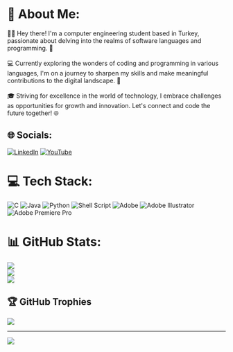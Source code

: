 # 💫 About Me:
👨‍💻 Hey there! I'm a computer engineering student based in Turkey, passionate about delving into the realms of software languages and programming. 🚀<br><br>💻 Currently exploring the wonders of coding and programming in various languages, I'm on a journey to sharpen my skills and make meaningful contributions to the digital landscape. 🌟<br><br>🎓 Striving for excellence in the world of technology, I embrace challenges as opportunities for growth and innovation. Let's connect and code the future together! 🌐


## 🌐 Socials:
[![LinkedIn](https://img.shields.io/badge/LinkedIn-%230077B5.svg?logo=linkedin&logoColor=white)](https://linkedin.com/in/linkedin.com/in/muhammed-salih-dede-271b0423a) [![YouTube](https://img.shields.io/badge/YouTube-%23FF0000.svg?logo=YouTube&logoColor=white)](https://youtube.com/@UCPWKdLXAmjrIWjkOfdL3x_A) 

# 💻 Tech Stack:
![C](https://img.shields.io/badge/c-%2300599C.svg?style=for-the-badge&logo=c&logoColor=white) ![Java](https://img.shields.io/badge/java-%23ED8B00.svg?style=for-the-badge&logo=openjdk&logoColor=white) ![Python](https://img.shields.io/badge/python-3670A0?style=for-the-badge&logo=python&logoColor=ffdd54) ![Shell Script](https://img.shields.io/badge/shell_script-%23121011.svg?style=for-the-badge&logo=gnu-bash&logoColor=white) ![Adobe](https://img.shields.io/badge/adobe-%23FF0000.svg?style=for-the-badge&logo=adobe&logoColor=white) ![Adobe Illustrator](https://img.shields.io/badge/adobe%20illustrator-%23FF9A00.svg?style=for-the-badge&logo=adobe%20illustrator&logoColor=white) ![Adobe Premiere Pro](https://img.shields.io/badge/Adobe%20Premiere%20Pro-9999FF.svg?style=for-the-badge&logo=Adobe%20Premiere%20Pro&logoColor=white)
# 📊 GitHub Stats:
![](https://github-readme-stats.vercel.app/api?username=SalihDede&theme=onedark&hide_border=false&include_all_commits=false&count_private=false)<br/>
![](https://github-readme-streak-stats.herokuapp.com/?user=SalihDede&theme=onedark&hide_border=false)<br/>
![](https://github-readme-stats.vercel.app/api/top-langs/?username=SalihDede&theme=onedark&hide_border=false&include_all_commits=false&count_private=false&layout=compact)

## 🏆 GitHub Trophies
![](https://github-profile-trophy.vercel.app/?username=SalihDede&theme=chalk&no-frame=false&no-bg=true&margin-w=4)

---
[![](https://visitcount.itsvg.in/api?id=SalihDede&icon=0&color=0)](https://visitcount.itsvg.in)

<!-- Proudly created with GPRM ( https://gprm.itsvg.in ) -->
